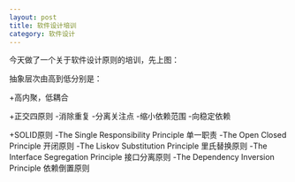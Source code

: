 ```yaml
---
layout: post
title: 软件设计培训
category: 软件设计
---
```


今天做了一个关于软件设计原则的培训，先上图：

抽象层次由高到低分别是：

+高内聚，低耦合

+正交四原则
  -消除重复
  -分离关注点
  -缩小依赖范围
  -向稳定依赖

+SOLID原则
  -The Single Responsibility Principle 单一职责
  -The Open Closed Principle 开闭原则
  -The Liskov Substitution Principle 里氏替换原则
  -The Interface Segregation Principle 接口分离原则
  -The Dependency Inversion Principle 依赖倒置原则
  

